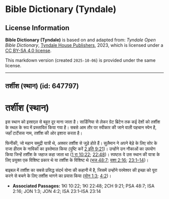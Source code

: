 # Bible Dictionary (Tyndale)

## License Information

**Bible Dictionary (Tyndale)** is based on and adapted from: _Tyndale Open Bible Dictionary_, [Tyndale House Publishers](https://tyndaleopenresources.com/), 2023, which is licensed under a [CC BY-SA 4.0 license](https://creativecommons.org/licenses/by-sa/4.0/legalcode.en).

This markdown version (created `2025-10-06`) is provided under the same license.



--------------------------------

## तर्शीश (स्थान) (id: 647797)

तर्शीश (स्थान)
==============

इस स्थान को इस्राएल से बहुत दूर माना जाता है। सार्डिनिया से लेकर ग्रेट ब्रिटेन तक कई देशों को तर्शीश के स्थल के रूप में प्रस्तावित किया गया है। सबसे आम तौर पर स्वीकार की जाने वाली पहचान स्पेन है, जहाँ टार्टेसस नाम, तर्शीश की ओर इशारा करता है।

फ‍िनीकी, जो महान समुद्री यात्री थे, अक्सर तर्शीश से जुड़े होते हैं। सुलैमान ने अपने बेड़े के लिए सोर के राजा हीराम के नाविकों का इस्तेमाल किया (पुष्टि करें [2 इति 9:21](https://ref.ly/2Chr9:21))। उन्होंने उन नौकाओं का उपयोग किया जिन्हें तर्शीश के जहाज कहा जाता था ([1 रा 10:22](https://ref.ly/1Kgs10:22); [22:48](https://ref.ly/1Kgs22:48))। स्पष्टतः वे उस स्थान की यात्रा के लिए प्रयुक्त एक विशिष्ट प्रकार थे या तर्शीश के विशिष्ट थे ([भज 48:7](https://ref.ly/Ps48:7); [यशा 2:16](https://ref.ly/Isa2:16); [23:1–14](https://ref.ly/Isa23:1-Isa23:14))।

बाइबल में तर्शीश का सबसे प्रसिद्ध संदर्भ योना की कहानी में है, जिसमें उन्होंने परमेश्वर की इच्छा को पूरा करने से बचने के लिए तर्शीश भागने का प्रयास किया ([योन 1:3](https://ref.ly/Jonah1:3); [4:2](https://ref.ly/Jonah4:2))।

* **Associated Passages:** 1KI 10:22; 1KI 22:48; 2CH 9:21; PSA 48:7; ISA 2:16; JON 1:3; JON 4:2; ISA 23:1–ISA 23:14

